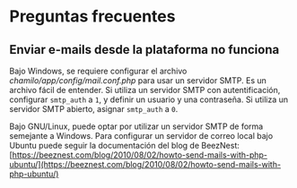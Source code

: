 # Preguntas frecuentes

## Enviar e-mails desde la plataforma no funciona <a id="enviar-e-mails-desde-la-plataforma-no-funciona"></a>

Bajo Windows, se requiere configurar el archivo _chamilo/app/config/mail.conf.php_ para usar un servidor SMTP. Es un archivo fácil de entender. Si utiliza un servidor SMTP con autentificación, configurar `smtp_auth` a `1`, y definir un usuario y una contraseña. Si utiliza un servidor SMTP abierto, asignar `smtp_auth` a `0`.

Bajo GNU/Linux, puede optar por utilizar un servidor SMTP de forma semejante a Windows. Para configurar un servidor de correo local bajo Ubuntu puede seguir la documentación del blog de BeezNest: [https://beeznest.com/blog/2010/08/02/howto-send-mails-with-php-ubuntu/](https://beeznest.com/blog/2010/08/02/howto-send-mails-with-php-ubuntu/)

